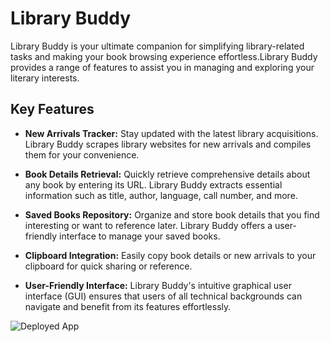 # Library Buddy

Library Buddy is your ultimate companion for simplifying library-related tasks and making your book browsing experience effortless.Library Buddy provides a range of features to assist you in managing and exploring your literary interests.

## Key Features

- **New Arrivals Tracker:** Stay updated with the latest library acquisitions. Library Buddy scrapes library websites for new arrivals and compiles them for your convenience.

- **Book Details Retrieval:** Quickly retrieve comprehensive details about any book by entering its URL. Library Buddy extracts essential information such as title, author, language, call number, and more.

- **Saved Books Repository:** Organize and store book details that you find interesting or want to reference later. Library Buddy offers a user-friendly interface to manage your saved books.

- **Clipboard Integration:** Easily copy book details or new arrivals to your clipboard for quick sharing or reference.

- **User-Friendly Interface:** Library Buddy's intuitive graphical user interface (GUI) ensures that users of all technical backgrounds can navigate and benefit from its features effortlessly.


![Deployed App](https://replit.com/@sivani-l-r/Library-Buddy?v=1#main.py)



